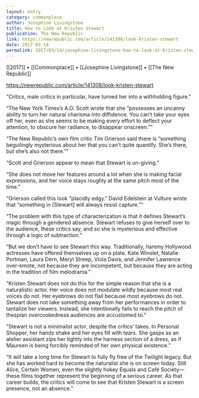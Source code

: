 ```yaml
---
layout: entry
category: commonplace
author: Josephine Livingstone
title: How to Look at Kristen Stewart
publication: The New Republic
link: https://newrepublic.com/article/141308/look-kristen-stewart
date: 2017-03-14
permalink: 2017/03/14/josephine-livingstone-how-to-look-at-kristen-stewart
---
```


[[2017]] • [[Commonplace]] • [[Josephine Livingstone]] • [[The New Republic]] 

https://newrepublic.com/article/141308/look-kristen-stewart

“Critics, male critics in particular, have turned her into a withholding figure.”

“The New York Times’s A.O. Scott wrote that she “possesses an uncanny ability to turn her natural charisma into diffidence. You can’t take your eyes off her, even as she seems to be making every effort to deflect your attention, to obscure her radiance, to disappear onscreen.””

“The New Republic’s own film critic Tim Grierson said there is “something beguilingly mysterious about her that you can’t quite quantify. She’s there, but she’s also not there.””

“Scott and Grierson appear to mean that Stewart is un-giving.”

“She does not move her features around a lot when she is making facial expressions, and her voice stays roughly at the same pitch most of the time.”

“Grierson called this look “placidly edgy.” David Edelstein at Vulture wrote that “something in [Stewart] will always resist capture.””

“The problem with this type of characterization is that it defines Stewart’s magic through a gendered absence. Stewart refuses to give herself over to the audience, these critics say, and so she is mysterious and effective through a logic of subtraction.”

“But we don’t have to see Stewart this way. Traditionally, hammy Hollywood actresses have offered themselves up on a plate. Kate Winslet, Natalie Portman, Laura Dern, Meryl Streep, Viola Davis, and Jennifer Lawrence over-emote, not because they are incompetent, but because they are acting in the tradition of film melodrama.”

“Kristen Stewart does not do this for the simple reason that she is a naturalistic actor. Her voice does not modulate wildly because most real voices do not. Her eyebrows do not flail because most eyebrows do not. Stewart does not take something away from her performances in order to tantalize her viewers. Instead, she intentionally fails to reach the pitch of thespian overcookedness audiences are accustomed to.”

“Stewart is not a minimalist actor, despite the critics’ takes. In Personal Shopper, her hands shake and her eyes fill with tears. She gasps as an atelier assistant zips her tightly into the harness section of a dress, as if Maureen is being forcibly reminded of her own physical existence.”

“It will take a long time for Stewart to fully fly free of the Twilight legacy. But she has worked hard to become the naturalist she is on screen today. Still Alice, Certain Women, even the slightly hokey Equals and Café Society—these films together represent the beginning of a serious career. As that career builds, the critics will come to see that Kristen Stewart is a screen presence, not an absence.”

